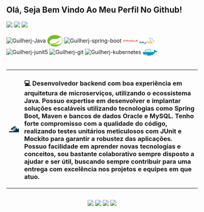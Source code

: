 ## Olá, Seja Bem Vindo Ao Meu Perfil No Github!

<div> 
  <!-- <a href="https://www.instagram.com/guilherme.ncsilva" target="_blank"><img src="https://img.shields.io/badge/-Instagram-%23E4405F?style=for-the-badge&logo=instagram&logoColor=white" target="_blank"></a> -->
  <a href="https://www.instagram.com/guilherme.ncsilva" target="_blank"><img src="https://img.shields.io/badge/Instagram-%23E4405F.svg?logo=Instagram&logoColor=white"></a> 	
  <!-- <a href="https://www.linkedin.com/in/guilherme-nascimento-27091991" target="_blank"><img src="https://img.shields.io/badge/-LinkedIn-%230077B5?style=for-the-badge&logo=linkedin&logoColor=white" target="_blank"></a>  -->
  <a href="https://www.linkedin.com/in/guilherme-nascimento-27091991" target="_blank"><img src="https://custom-icon-badges.demolab.com/badge/LinkedIn-0A66C2?logo=linkedin-white&logoColor=fff"></a> 
  <a href="mailto:contato.guilhermenascimento@hotmail.com" target="_blank"><img src="https://img.shields.io/badge/Outlook-0078D4?style=flat&logo=microsoft-outlook&logoColor=white" target="_blank"></a>  
</div>

<div style="display: inline_block"><br>
  <img align="center" height="30" width="40" alt="Guilherj-Java"  src="https://raw.githubusercontent.com/jmnote/z-icons/master/svg/java.svg">
  <img align="center" height="30" width="40" alt="Guilherj-spring" src="https://raw.githubusercontent.com/devicons/devicon/master/icons/spring/spring-original.svg">
    <img align="center" height="30" width="40" alt="Guilherj-spring-boot" src="https://user-images.githubusercontent.com/33158051/103466606-760a4000-4d14-11eb-9941-2f3d00371471.png">
    <img align="center" height="30" width="40" alt="Guilherj-oracle" src="https://raw.githubusercontent.com/devicons/devicon/master/icons/oracle/oracle-original.svg">
    <img align="center" height="30" width="40" alt="Guilherj-mysql" src="https://raw.githubusercontent.com/devicons/devicon/master/icons/mysql/mysql-original-wordmark.svg">    
    <img align="center" height="30" width="40" alt="Guilherj-junit5" src="https://raw.githubusercontent.com/junit-team/junit5/86465f4f491219ad0c0cf9c64eddca7b0edeb86f/assets/img/junit5-logo.svg">
    <img align="center" height="30" width="40" alt="Guilherj-git" src="https://raw.githubusercontent.com/jmnote/z-icons/master/svg/git.svg">
    <img align="center" height="30" width="40" alt="Guilherj-kubernetes" src="https://raw.githubusercontent.com/jmnote/z-icons/master/svg/kubernetes.svg">
    <img align="center" height="30" width="40" alt="Guilherj-docker" src="https://raw.githubusercontent.com/devicons/devicon/refs/heads/master/icons/docker/docker-plain.svg">
</div>

<br>

<table border="0" cellspacing="0" cellpadding="0">
  <tr>
    <td style="border: 0";>
      <img align="left" width="400" alt="coding-time" src="code.gif">
    </td>
    <td style="border: 0";>
      <h3>
        💻 Desenvolvedor backend com boa experiência em arquitetura de microserviços, utilizando o ecossistema Java. Possuo expertise em desenvolver e implantar soluções escaláveis utilizando tecnologias como Spring Boot, Maven e bancos de dados Oracle e MySQL. Tenho forte compromisso com a qualidade do código, realizando testes unitários meticulosos com JUnit e Mockito para garantir a robustez das aplicações.
Possuo facilidade em aprender novas tecnologias e conceitos, sou bastante colaborativo sempre disposto a ajudar e ser útil, buscando sempre contribuir para uma entrega com excelência nos projetos e equipes em que atuo.
      </h3>      
    </td>
  </tr>
</table>


##

<div align="center">  
  <img  height="150em" src="http://github-profile-summary-cards.vercel.app/api/cards/stats?username=Guilherj&theme=nord_dark"/>
  <img height="150em" src="http://github-profile-summary-cards.vercel.app/api/cards/repos-per-language?username=Guilherj&hide=Html&theme=nord_dark"/>
  <img height="150em" src="http://github-profile-summary-cards.vercel.app/api/cards/most-commit-language?username=Guilherj&theme=nord_dark"/>
  <img height="237em" src="http://github-profile-summary-cards.vercel.app/api/cards/profile-details?username=Guilherj&theme=nord_dark"/> 
 </div>
